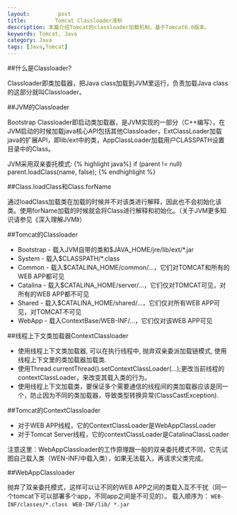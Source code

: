 ```yaml
---
layout:         post
title:         Tomcat Classloader浅析
description: 本篇介绍Tomcat的classloader加载机制，基于Tomcat6.0版本。
keywords: Tomcat, Java
category: Java
tags: [Java,Tomcat]
---
```



##什么是Classloader?

Classloader即类加载器，把Java class加载到JVM里运行，负责加载Java class的这部分就叫Classloader。

##JVM的Classloader

Bootstrap Classloader即启动类加载器，是JVM实现的一部分（C++编写），在JVM启动的时候加载java核心API包括其他Classloader，ExtClassLoader加载java的扩展API，即lib/ext中的类，AppClassLoader加载用户CLASSPATH设置目录中的Class。

JVM采用双亲委托模式:
  {% highlight java%}
  if (parent != null) 
    parent.loadClass(name, false); 
  {% endhighlight %}
    
<!-- more -->

##Class.loadClass和Class.forName

通过loadClass加载类在加载的时候并不对该类进行解释，因此也不会初始化该类。使用forName加载的时候就会将Class进行解释和初始化。（关于JVM更多知识请参见《深入理解JVM》）

##Tomcat的Classloader

* Bootstrap - 载入JVM自带的类和$JAVA_HOME/jre/lib/ext/*.jar
* System - 载入$CLASSPATH/*.class
* Common - 载入$CATALINA_HOME/common/...，它们对TOMCAT和所有的WEB APP都可见
* Catalina - 载入$CATALINA_HOME/server/...，它们仅对TOMCAT可见，对所有的WEB APP都不可见
* Shared - 载入$CATALINA_HOME/shared/...，它们仅对所有WEB APP可见，对TOMCAT不可见
* WebApp - 载入ContextBase/WEB-INF/...，它们仅对该WEB APP可见

##线程上下文类加载器ContextClassloader

* 使用线程上下文类加载器, 可以在执行线程中, 抛弃双亲委派加载链模式, 使用线程上下文里的类加载器加载类.
* 使用Thread.currentThread().setContextClassLoader(...);更改当前线程的contextClassLoader，来改变其载入类的行为。
* 使用线程上下文加载类，要保证多个需要通信的线程间的类加载器应该是同一个，防止因为不同的类加载器，导致类型转换异常(ClassCastException).

##Tomcat的ContextClassloader

* 对于WEB APP线程，它的ContextClassLoader是WebAppClassLoader
* 对于Tomcat Server线程，它的contextClassLoader是CatalinaClassLoader

注意这里：WebAppClassloader的工作原理跟一般的双亲委托模式不同，它先试图自己载入类（WEN-INF/中载入类），如果无法载入，再请求父类完成。

##WebAppClassloader

抛弃了双亲委托模式，这样可以让不同的WEB APP之间的类载入互不干扰（同一个tomcat下可以部署多个app，不同app之间是不可见的）。
载入顺序为：
`WEB-INF/classes/*.class `
`WEB-INF/lib/ *.jar`
